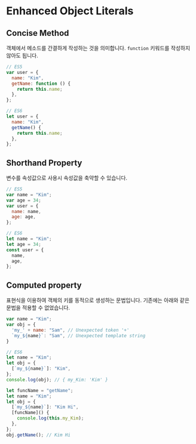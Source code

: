 # Enhanced Object Literals

## Concise Method

객체에서 메소드를 간결하게 작성하는 것을 의미합니다. `function` 키워드를 작성하지 않아도 됩니다.

```js
// ES5
var user = {
  name: "Kim",
  getName: function () {
    return this.name;
  },
};

// ES6
let user = {
  name: "Kim",
  getName() {
    return this.name;
  },
};
```

## Shorthand Property

변수를 속성값으로 사용시 속성값을 축약할 수 있습니다.

```js
// ES5
var name = "Kim";
var age = 34;
var user = {
  name: name,
  age: age,
};

// ES6
let name = "Kim";
let age = 34;
const user = {
  name,
  age,
};
```

## Computed property

표현식을 이용하여 객체의 키를 동적으로 생성하는 문법입니다. 기존에는 아래와 같은 문법을 적용할 수 없었습니다.

```js
var name = "Kim";
var obj = {
  'my_' + name: "Sam", // Unexpected token '+'
  `my_${name}`: "Sam", // Unexpected template string
}

// ES6
let name = "Kim";
let obj = {
  [`my_${name}`]: "Kim",
};
console.log(obj); // { my_Kim: 'Kim' }

let funcName = "getName";
let name = "Kim";
let obj = {
  [`my_${name}`]: "Kim Hi",
  [funcName]() {
    console.log(this.my_Kim);
  },
};
obj.getName(); // Kim Hi
```
